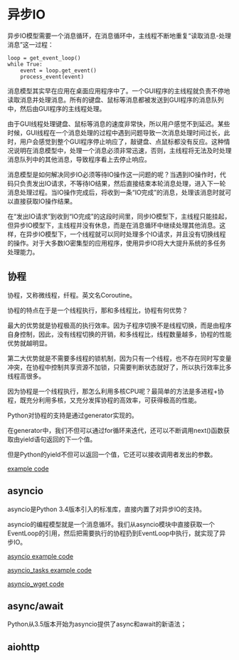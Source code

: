 # 异步IO

异步IO模型需要一个消息循环，在消息循环中，主线程不断地重复“读取消息-处理消息”这一过程：

```
loop = get_event_loop()
while True:
    event = loop.get_event()
    process_event(event)
```

消息模型其实早在应用在桌面应用程序中了。一个GUI程序的主线程就负责不停地读取消息并处理消息。所有的键盘、鼠标等消息都被发送到GUI程序的消息队列中，然后由GUI程序的主线程处理。

由于GUI线程处理键盘、鼠标等消息的速度非常快，所以用户感觉不到延迟。某些时候，GUI线程在一个消息处理的过程中遇到问题导致一次消息处理时间过长，此时，用户会感觉到整个GUI程序停止响应了，敲键盘、点鼠标都没有反应。这种情况说明在消息模型中，处理一个消息必须非常迅速，否则，主线程将无法及时处理消息队列中的其他消息，导致程序看上去停止响应。

消息模型是如何解决同步IO必须等待IO操作这一问题的呢？当遇到IO操作时，代码只负责发出IO请求，不等待IO结果，然后直接结束本轮消息处理，进入下一轮消息处理过程。当IO操作完成后，将收到一条“IO完成”的消息，处理该消息时就可以直接获取IO操作结果。

在“发出IO请求”到收到“IO完成”的这段时间里，同步IO模型下，主线程只能挂起，但异步IO模型下，主线程并没有休息，而是在消息循环中继续处理其他消息。这样，在异步IO模型下，一个线程就可以同时处理多个IO请求，并且没有切换线程的操作。对于大多数IO密集型的应用程序，使用异步IO将大大提升系统的多任务处理能力。

## 协程

协程，又称微线程，纤程。英文名Coroutine。

协程的特点在于是一个线程执行，那和多线程比，协程有何优势？

最大的优势就是协程极高的执行效率。因为子程序切换不是线程切换，而是由程序自身控制，因此，没有线程切换的开销，和多线程比，线程数量越多，协程的性能优势就越明显。

第二大优势就是不需要多线程的锁机制，因为只有一个线程，也不存在同时写变量冲突，在协程中控制共享资源不加锁，只需要判断状态就好了，所以执行效率比多线程高很多。

因为协程是一个线程执行，那怎么利用多核CPU呢？最简单的方法是多进程+协程，既充分利用多核，又充分发挥协程的高效率，可获得极高的性能。

Python对协程的支持是通过generator实现的。

在generator中，我们不但可以通过for循环来迭代，还可以不断调用next()函数获取由yield语句返回的下一个值。

但是Python的yield不但可以返回一个值，它还可以接收调用者发出的参数。

[example code](../Exercise/92.coroutine.py)

## asyncio

asyncio是Python 3.4版本引入的标准库，直接内置了对异步IO的支持。

asyncio的编程模型就是一个消息循环。我们从asyncio模块中直接获取一个EventLoop的引用，然后把需要执行的协程扔到EventLoop中执行，就实现了异步IO。

[asyncio example code](../Exercise/93.asyncio.py)

[asyncio_tasks example code](../Exercise/94.asyncio_tasks.py)

[asyncio_wget code](../Exercise/93.asyncio_net.py)

## async/await

Python从3.5版本开始为asyncio提供了async和await的新语法；

## aiohttp

